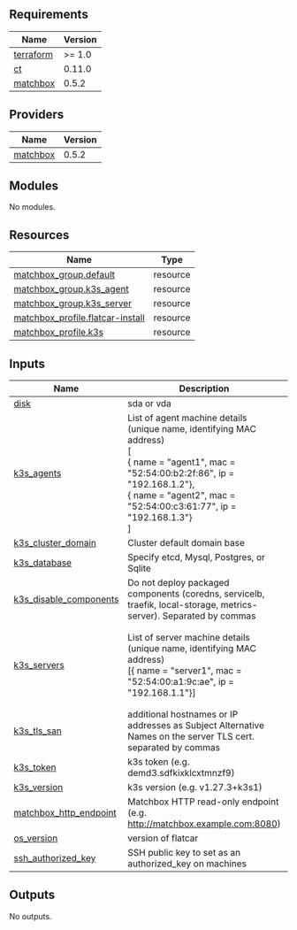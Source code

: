 <!-- BEGIN_TF_DOCS -->
## Requirements

| Name | Version |
|------|---------|
| <a name="requirement_terraform"></a> [terraform](#requirement\_terraform) | >= 1.0 |
| <a name="requirement_ct"></a> [ct](#requirement\_ct) | 0.11.0 |
| <a name="requirement_matchbox"></a> [matchbox](#requirement\_matchbox) | 0.5.2 |

## Providers

| Name | Version |
|------|---------|
| <a name="provider_matchbox"></a> [matchbox](#provider\_matchbox) | 0.5.2 |

## Modules

No modules.

## Resources

| Name | Type |
|------|------|
| [matchbox_group.default](https://registry.terraform.io/providers/poseidon/matchbox/0.5.2/docs/resources/group) | resource |
| [matchbox_group.k3s_agent](https://registry.terraform.io/providers/poseidon/matchbox/0.5.2/docs/resources/group) | resource |
| [matchbox_group.k3s_server](https://registry.terraform.io/providers/poseidon/matchbox/0.5.2/docs/resources/group) | resource |
| [matchbox_profile.flatcar-install](https://registry.terraform.io/providers/poseidon/matchbox/0.5.2/docs/resources/profile) | resource |
| [matchbox_profile.k3s](https://registry.terraform.io/providers/poseidon/matchbox/0.5.2/docs/resources/profile) | resource |

## Inputs

| Name | Description | Type | Default | Required |
|------|-------------|------|---------|:--------:|
| <a name="input_disk"></a> [disk](#input\_disk) | sda or vda | `string` | `"/dev/vda"` | no |
| <a name="input_k3s_agents"></a> [k3s\_agents](#input\_k3s\_agents) | List of agent machine details (unique name, identifying MAC address)<br>[<br>  { name = "agent1", mac = "52:54:00:b2:2f:86", ip = "192.168.1.2"},<br>  { name = "agent2", mac = "52:54:00:c3:61:77", ip = "192.168.1.3"}<br>] | <pre>list(object({<br>    name   = string<br>    mac    = string<br>    ip     = string<br>  }))</pre> | <pre>[<br>  {<br>    "ip": "dummy",<br>    "mac": "dummy",<br>    "name": "dummy"<br>  }<br>]</pre> | no |
| <a name="input_k3s_cluster_domain"></a> [k3s\_cluster\_domain](#input\_k3s\_cluster\_domain) | Cluster default domain base | `string` | `"cluster.local"` | no |
| <a name="input_k3s_database"></a> [k3s\_database](#input\_k3s\_database) | Specify etcd, Mysql, Postgres, or Sqlite | `string` | `"sqlite"` | no |
| <a name="input_k3s_disable_components"></a> [k3s\_disable\_components](#input\_k3s\_disable\_components) | Do not deploy packaged components (coredns, servicelb, traefik, local-storage, metrics-server). Separated by commas | `list` | `[]` | no |
| <a name="input_k3s_servers"></a> [k3s\_servers](#input\_k3s\_servers) | List of server machine details (unique name, identifying MAC address)<br>[{ name = "server1", mac = "52:54:00:a1:9c:ae", ip = "192.168.1.1"}] | <pre>list(object({<br>    name   = string<br>    mac    = string<br>    ip     = string<br>  }))</pre> | <pre>[<br>  {<br>    "ip": "dummy",<br>    "mac": "dummy",<br>    "name": "dummy"<br>  }<br>]</pre> | no |
| <a name="input_k3s_tls_san"></a> [k3s\_tls\_san](#input\_k3s\_tls\_san) | additional hostnames or IP addresses as Subject Alternative Names on the server TLS cert. separated by commas | `string` | `""` | no |
| <a name="input_k3s_token"></a> [k3s\_token](#input\_k3s\_token) | k3s token (e.g. demd3.sdfkixklcxtmnzf9) | `string` | n/a | yes |
| <a name="input_k3s_version"></a> [k3s\_version](#input\_k3s\_version) | k3s version (e.g. v1.27.3+k3s1) | `string` | `"v1.27.3+k3s1"` | no |
| <a name="input_matchbox_http_endpoint"></a> [matchbox\_http\_endpoint](#input\_matchbox\_http\_endpoint) | Matchbox HTTP read-only endpoint (e.g. http://matchbox.example.com:8080) | `string` | n/a | yes |
| <a name="input_os_version"></a> [os\_version](#input\_os\_version) | version of flatcar | `string` | `"3510.2.5"` | no |
| <a name="input_ssh_authorized_key"></a> [ssh\_authorized\_key](#input\_ssh\_authorized\_key) | SSH public key to set as an authorized\_key on machines | `string` | n/a | yes |

## Outputs

No outputs.
<!-- END_TF_DOCS -->